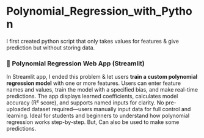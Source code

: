 # Polynomial_Regression_with_Python

I first created python script that only takes values for features & give prediction but without storing data.

### 🧠 Polynomial Regression Web App (Streamlit)

In Streamlit app, I ended this problem & let users **train a custom polynomial regression model** with one or more features.
Users can enter feature names and values, train the model with a specified bias, and make real-time predictions.
The app displays learned coefficients, calculates model accuracy (R² score), and supports named inputs for clarity.
No pre-uploaded dataset required—users manually input data for full control and learning.
Ideal for students and beginners to understand how polynomial regression works step-by-step. But, Can also be used to make some 
predictions.
